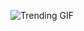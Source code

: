 ![Trending GIF](https://media0.giphy.com/media/v1.Y2lkPThiYjIxNzcybHU0bTEzYWI0ZGxuZWh5eWt1NzJuajI3Y3c0eDNjaWVybWI3NXZzeSZlcD12MV9naWZzX3NlYXJjaCZjdD1n/wQAbcl6iDnawokpLj9/giphy.gif)
